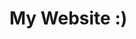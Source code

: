 <!DOCTYPE html>
<html lang ="en">
<head>
<link rel="stylesheet" type="text/css" href="CSS/index.css">
<link rel="shortcut icon" href="IMG/pfp.png" type="image/x-icon">

<script src="JS/indexbutton.js"></script>

<title>
GhostJelly Hangout
</title>

<style>
@font-face { font-family: pixel; src: url('FONT/pixel.otf'); } 
html {
font-family: pixel
}
</style>
</head>

<body>
<h1>
My Website :)
</h1>
<body>
</html>